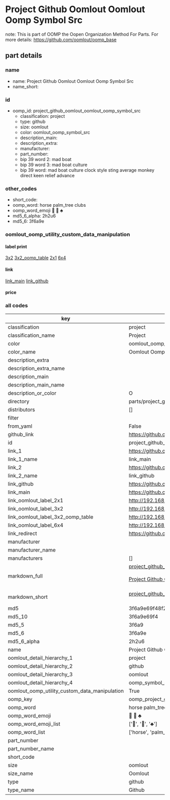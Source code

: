 # Project Github Oomlout Oomlout Oomp Symbol Src  

note: This is part of OOMP the Oopen Organization Method For Parts. For more details: https://github.com/oomlout/oomp_base

##  part details
  







### name
* name: Project Github Oomlout Oomlout Oomp Symbol Src
* name_short: 
### id
* oomp_id: project_github_oomlout_oomlout_oomp_symbol_src
  * classification: project
  * type: github
  * size: oomlout
  * color: oomlout_oomp_symbol_src
  * description_main: 
  * description_extra: 
  * manufacturer: 
  * part_number: 
  * bip 39 word 2: mad boat
  * bip 39 word 3: mad boat culture
  * bip 39 word: mad boat culture clock style sting average monkey direct keen relief advance

### other_codes
* short_code: 
* oomp_word: horse palm_tree clubs
* oomp_word_emoji :horse: :palm_tree: :clubs:
* md5_6_alpha: 2h2u6
* md5_6: 3f6a9e






### oomlout_oomp_utility_custom_data_manipulation
#### label print
[3x2](http://192.168.1.245:1112/?label=oomp%202h2u6)
[3x2_oomp_table](http://192.168.1.108:1112/?label=oomp%202h2u6)
[2x1](http://192.168.1.242:1112/?label=oomp%202h2u6)
[6x4](http://192.168.1.55:1112/?label=oomp%202h2u6)    

#### link

[link_main](https://github.com/oomlout/oomlout_oomp_version_1_messy/tree/main/parts/project_github_oomlout_oomlout_oomp_symbol_src) [link_github](https://github.com/oomlout/oomlout_oomp_version_1_messy/tree/main/parts/project_github_oomlout_oomlout_oomp_symbol_src)                             

#### price







### all codes 
| key | value |  
| --- | --- |  
| classification | project |  
| classification_name | Project |  
| color | oomlout_oomp_symbol_src |  
| color_name | Oomlout Oomp Symbol Src |  
| description_extra |  |  
| description_extra_name |  |  
| description_main |  |  
| description_main_name |  |  
| description_or_color | O  |  
| directory | parts/project_github_oomlout_oomlout_oomp_symbol_src |  
| distributors | [] |  
| filter |  |  
| from_yaml | False |  
| github_link | https://github.com/oomlout/oomlout_oomp_part_src/tree/main/parts/project_github_oomlout_oomlout_oomp_symbol_src |  
| id | project_github_oomlout_oomlout_oomp_symbol_src |  
| link_1 | https://github.com/oomlout/oomlout_oomp_version_1_messy/tree/main/parts/project_github_oomlout_oomlout_oomp_symbol_src |  
| link_1_name | link_main |  
| link_2 | https://github.com/oomlout/oomlout_oomp_version_1_messy/tree/main/parts/project_github_oomlout_oomlout_oomp_symbol_src |  
| link_2_name | link_github |  
| link_github | https://github.com/oomlout/oomlout_oomp_version_1_messy/tree/main/parts/project_github_oomlout_oomlout_oomp_symbol_src |  
| link_main | https://github.com/oomlout/oomlout_oomp_version_1_messy/tree/main/parts/project_github_oomlout_oomlout_oomp_symbol_src |  
| link_oomlout_label_2x1 | http://192.168.1.242:1112/?label=oomp%202h2u6 |  
| link_oomlout_label_3x2 | http://192.168.1.245:1112/?label=oomp%202h2u6 |  
| link_oomlout_label_3x2_oomp_table | http://192.168.1.108:1112/?label=oomp%202h2u6 |  
| link_oomlout_label_6x4 | http://192.168.1.55:1112/?label=oomp%202h2u6 |  
| link_redirect | https://github.com/oomlout/oomlout_oomp_version_1_messy/tree/main/parts/project_github_oomlout_oomlout_oomp_symbol_src |  
| manufacturer |  |  
| manufacturer_name |  |  
| manufacturers | [] |  
| markdown_full | [project_github_oomlout_oomlout_oomp_symbol_src](none)<br>[](none)<br>[Project Github Oomlout Oomlout Oomp Symbol Src](none)<br><br> |  
| markdown_short | [project_github_oomlout_oomlout_oomp_symbol_src](none)<br><br> |  
| md5 | 3f6a9e69f48f21fb57ebe2b66b06342d |  
| md5_10 | 3f6a9e69f4 |  
| md5_5 | 3f6a9 |  
| md5_6 | 3f6a9e |  
| md5_6_alpha | 2h2u6 |  
| name | Project Github Oomlout Oomlout Oomp Symbol Src |  
| oomlout_detail_hierarchy_1 | project |  
| oomlout_detail_hierarchy_2 | github |  
| oomlout_detail_hierarchy_3 | oomlout |  
| oomlout_detail_hierarchy_4 | oomp_symbol_src |  
| oomlout_oomp_utility_custom_data_manipulation | True |  
| oomp_key | oomp_project_github_oomlout_oomlout_oomp_symbol_src |  
| oomp_word | horse palm_tree clubs |  
| oomp_word_emoji | :horse: :palm_tree: :clubs: |  
| oomp_word_emoji_list | [':horse:', ':palm_tree:', ':clubs:'] |  
| oomp_word_list | ['horse', 'palm_tree', 'clubs'] |  
| part_number |  |  
| part_number_name |  |  
| short_code |  |  
| size | oomlout |  
| size_name | Oomlout |  
| type | github |  
| type_name | Github |  
